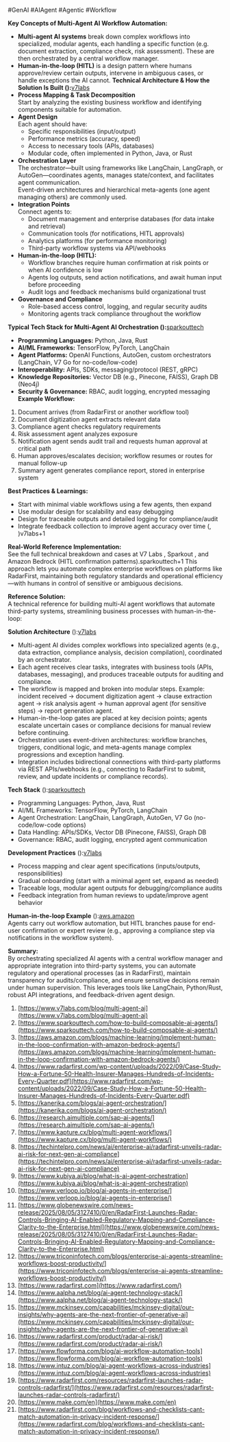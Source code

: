 #GenAI #AIAgent #Agentic #Workflow


**Key Concepts of Multi-Agent AI Workflow Automation:**

- **Multi-agent AI systems** break down complex workflows into specialized, modular agents, each handling a specific function (e.g. document extraction, compliance check, risk assessment). These are then orchestrated by a central workflow manager.
- **Human-in-the-loop (HITL)** is a design pattern where humans approve/review certain outputs, intervene in ambiguous cases, or handle exceptions the AI cannot.
**Technical Architecture & How the Solution Is Built ():**[v7labs](https://www.v7labs.com/blog/multi-agent-ai)​
- **Process Mapping & Task Decomposition**  
	Start by analyzing the existing business workflow and identifying components suitable for automation.
- **Agent Design**  
    Each agent should have:
    - Specific responsibilities (input/output)   
    - Performance metrics (accuracy, speed)
    - Access to necessary tools (APIs, databases)
    - Modular code, often implemented in Python, Java, or Rust
- **Orchestration Layer**  
    The orchestrator—built using frameworks like LangChain, LangGraph, or AutoGen—coordinates agents, manages state/context, and facilitates agent communication.  
    Event-driven architectures and hierarchical meta-agents (one agent managing others) are commonly used.
- **Integration Points**  
    Connect agents to:
    - Document management and enterprise databases (for data intake and retrieval)
    - Communication tools (for notifications, HITL approvals)
    - Analytics platforms (for performance monitoring)
    - Third-party workflow systems via API/webhooks
- **Human-in-the-loop (HITL):**
    - Workflow branches require human confirmation at risk points or when AI confidence is low
    - Agents log outputs, send action notifications, and await human input before proceeding
    - Audit logs and feedback mechanisms build organizational trust
- **Governance and Compliance**
    - Role-based access control, logging, and regular security audits
    - Monitoring agents track compliance throughout the workflow

**Typical Tech Stack for Multi-Agent AI Orchestration ():**[sparkouttech](https://www.sparkouttech.com/how-to-build-composable-ai-agents/)​
- **Programming Languages:** Python, Java, Rust  
- **AI/ML Frameworks:** TensorFlow, PyTorch, LangChain
- **Agent Platforms:** OpenAI Functions, AutoGen, custom orchestrators (LangChain, V7 Go for no-code/low-code)
- **Interoperability:** APIs, SDKs, messaging/protocol (REST, gRPC)
- **Knowledge Repositories:** Vector DB (e.g., Pinecone, FAISS), Graph DB (Neo4j)
- **Security & Governance:** RBAC, audit logging, encrypted messaging
**Example Workflow:**
1. Document arrives (from RadarFirst or another workflow tool)
2. Document digitization agent extracts relevant data
3. Compliance agent checks regulatory requirements
4. Risk assessment agent analyzes exposure
5. Notification agent sends audit trail and requests human approval at critical path
6. Human approves/escalates decision; workflow resumes or routes for manual follow-up
7. Summary agent generates compliance report, stored in enterprise system

**Best Practices & Learnings:**
- Start with minimal viable workflows using a few agents, then expand   
- Use modular design for scalability and easy debugging
- Design for traceable outputs and detailed logging for compliance/audit
- Integrate feedback collection to improve agent accuracy over time (, )v7labs+1​

**Real-World Reference Implementation:**  
See the full technical breakdown and cases at V7 Labs , Sparkout , and Amazon Bedrock (HITL confirmation patterns).sparkouttech+1​
This approach lets you automate complex enterprise workflows on platforms like RadarFirst, maintaining both regulatory standards and operational efficiency—with humans in control of sensitive or ambiguous decisions.

**Reference Solution:**  
A technical reference for building multi-AI agent workflows that automate third-party systems, streamlining business processes with human-in-the-loop:

**Solution Architecture** ():[v7labs](https://www.v7labs.com/blog/multi-agent-ai)​

- Multi-agent AI divides complex workflows into specialized agents (e.g., data extraction, compliance analysis, decision compilation), coordinated by an orchestrator.    
- Each agent receives clear tasks, integrates with business tools (APIs, databases, messaging), and produces traceable outputs for auditing and compliance.
- The workflow is mapped and broken into modular steps. Example: incident received → document digitization agent → clause extraction agent → risk analysis agent → human approval agent (for sensitive steps) → report generation agent.
- Human-in-the-loop gates are placed at key decision points; agents escalate uncertain cases or compliance decisions for manual review before continuing.
- Orchestration uses event-driven architectures: workflow branches, triggers, conditional logic, and meta-agents manage complex progressions and exception handling.
- Integration includes bidirectional connections with third-party platforms via REST APIs/webhooks (e.g., connecting to RadarFirst to submit, review, and update incidents or compliance records).

**Tech Stack** ():[sparkouttech](https://www.sparkouttech.com/how-to-build-composable-ai-agents/)​
- Programming Languages: Python, Java, Rust
- AI/ML Frameworks: TensorFlow, PyTorch, LangChain
- Agent Orchestration: LangChain, LangGraph, AutoGen, V7 Go (no-code/low-code options)
- Data Handling: APIs/SDKs, Vector DB (Pinecone, FAISS), Graph DB
- Governance: RBAC, audit logging, encrypted agent communication

**Development Practices** ():[v7labs](https://www.v7labs.com/blog/multi-agent-ai)​
- Process mapping and clear agent specifications (inputs/outputs, responsibilities)  
- Gradual onboarding (start with a minimal agent set, expand as needed)
- Traceable logs, modular agent outputs for debugging/compliance audits
- Feedback integration from human reviews to update/improve agent behavior

**Human-in-the-loop Example** ():[aws.amazon](https://aws.amazon.com/blogs/machine-learning/implement-human-in-the-loop-confirmation-with-amazon-bedrock-agents/)​  
Agents carry out workflow automation, but HITL branches pause for end-user confirmation or expert review (e.g., approving a compliance step via notifications in the workflow system).

**Summary:**  
By orchestrating specialized AI agents with a central workflow manager and appropriate integration into third-party systems, you can automate regulatory and operational processes (as in RadarFirst), maintain transparency for audits/compliance, and ensure sensitive decisions remain under human supervision. This leverages tools like LangChain, Python/Rust, robust API integrations, and feedback-driven agent design.

1. [https://www.v7labs.com/blog/multi-agent-ai](https://www.v7labs.com/blog/multi-agent-ai)
2. [https://www.sparkouttech.com/how-to-build-composable-ai-agents/](https://www.sparkouttech.com/how-to-build-composable-ai-agents/)
3. [https://aws.amazon.com/blogs/machine-learning/implement-human-in-the-loop-confirmation-with-amazon-bedrock-agents/](https://aws.amazon.com/blogs/machine-learning/implement-human-in-the-loop-confirmation-with-amazon-bedrock-agents/)
4. [https://www.radarfirst.com/wp-content/uploads/2022/09/Case-Study-How-a-Fortune-50-Health-Insurer-Manages-Hundreds-of-Incidents-Every-Quarter.pdf](https://www.radarfirst.com/wp-content/uploads/2022/09/Case-Study-How-a-Fortune-50-Health-Insurer-Manages-Hundreds-of-Incidents-Every-Quarter.pdf)
5. [https://kanerika.com/blogs/ai-agent-orchestration/](https://kanerika.com/blogs/ai-agent-orchestration/)
6. [https://research.aimultiple.com/sap-ai-agents/](https://research.aimultiple.com/sap-ai-agents/)
7. [https://www.kapture.cx/blog/multi-agent-workflows/](https://www.kapture.cx/blog/multi-agent-workflows/)
8. [https://techintelpro.com/news/ai/enterprise-ai/radarfirst-unveils-radar-ai-risk-for-next-gen-ai-compliance](https://techintelpro.com/news/ai/enterprise-ai/radarfirst-unveils-radar-ai-risk-for-next-gen-ai-compliance)
9. [https://www.kubiya.ai/blog/what-is-ai-agent-orchestration](https://www.kubiya.ai/blog/what-is-ai-agent-orchestration)
10. [https://www.verloop.io/blog/ai-agents-in-enterprise/](https://www.verloop.io/blog/ai-agents-in-enterprise/)
11. [https://www.globenewswire.com/news-release/2025/08/05/3127410/0/en/RadarFirst-Launches-Radar-Controls-Bringing-AI-Enabled-Regulatory-Mapping-and-Compliance-Clarity-to-the-Enterprise.html](https://www.globenewswire.com/news-release/2025/08/05/3127410/0/en/RadarFirst-Launches-Radar-Controls-Bringing-AI-Enabled-Regulatory-Mapping-and-Compliance-Clarity-to-the-Enterprise.html)
12. [https://www.triconinfotech.com/blogs/enterprise-ai-agents-streamline-workflows-boost-productivity/](https://www.triconinfotech.com/blogs/enterprise-ai-agents-streamline-workflows-boost-productivity/)
13. [https://www.radarfirst.com](https://www.radarfirst.com/)
14. [https://www.aalpha.net/blog/ai-agent-technology-stack/](https://www.aalpha.net/blog/ai-agent-technology-stack/)
15. [https://www.mckinsey.com/capabilities/mckinsey-digital/our-insights/why-agents-are-the-next-frontier-of-generative-ai](https://www.mckinsey.com/capabilities/mckinsey-digital/our-insights/why-agents-are-the-next-frontier-of-generative-ai)
16. [https://www.radarfirst.com/product/radar-ai-risk/](https://www.radarfirst.com/product/radar-ai-risk/)
17. [https://www.flowforma.com/blog/ai-workflow-automation-tools](https://www.flowforma.com/blog/ai-workflow-automation-tools)
18. [https://www.intuz.com/blog/ai-agent-workflows-across-industries](https://www.intuz.com/blog/ai-agent-workflows-across-industries)
19. [https://www.radarfirst.com/resources/radarfirst-launches-radar-controls-radarfirst/](https://www.radarfirst.com/resources/radarfirst-launches-radar-controls-radarfirst/)
20. [https://www.make.com/en](https://www.make.com/en)
21. [https://www.radarfirst.com/blog/workflows-and-checklists-cant-match-automation-in-privacy-incident-response/](https://www.radarfirst.com/blog/workflows-and-checklists-cant-match-automation-in-privacy-incident-response/)
